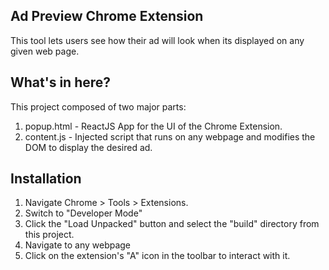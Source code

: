 ## Ad Preview Chrome Extension

This tool lets users see how their ad will look when its displayed on any given web page.

## What's in here?
This project composed of two major parts: 
 1. popup.html - ReactJS App for the UI of the Chrome Extension.
 2. content.js - Injected script that runs on any webpage and modifies the DOM to display the desired ad.
 
 ## Installation
 1. Navigate Chrome > Tools > Extensions.
 2. Switch to "Developer Mode"
 3. Click the "Load Unpacked" button and select the "build" directory from this project.
 4. Navigate to any webpage 
 5. Click on the extension's "A" icon in the toolbar to interact with it. 
 
 

